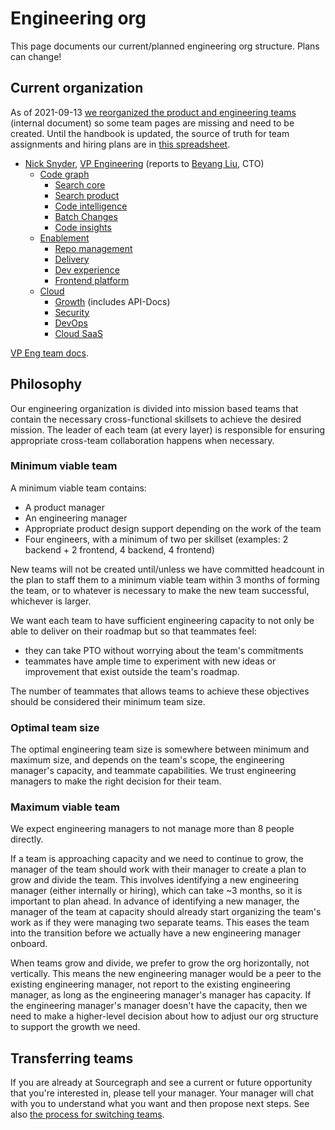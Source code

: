 # Engineering org

This page documents our current/planned engineering org structure. Plans can change!

## Current organization

As of 2021-09-13 [we reorganized the product and engineering teams](https://docs.google.com/document/d/1d8Z8zN6DjKHfXGaCQerKDeJo5qEVxBTku8RcZtw7Di4/edit#) (internal document) so some team pages are missing and need to be created. Until the handbook is updated, the source of truth for team assignments and hiring plans are in [this spreadsheet](https://docs.google.com/spreadsheets/d/1CIQYQDN2KFyHMmPEx3FqubapyXyapFp0B_DoDJtWvm8/edit#gid=0).

<!-- Our markdown renderer is not spec-compliant and needs 4 spaces of indentation for nested lists, therefor we need to prettier-ignore. -->
<!-- prettier-ignore -->
- [Nick Snyder](index.md#nick-snyder-he-him), [VP Engineering](./roles.md#vp-engineering) (reports to [Beyang Liu](index.md#beyang-liu), CTO)
  - [Code graph](./code-graph/index.md)
      - [Search core](./code-graph/search/core.md)
      - [Search product](./code-graph/search/product.md)
      - [Code intelligence](./code-graph/code-intelligence/index.md)
      - [Batch Changes](./code-graph/batch-changes/index.md)
      - [Code insights](./code-graph/code-insights/index.md)
  - [Enablement](./enablement/index.md)
      - [Repo management](./enablement/repo-management/index.md)
      - [Delivery](./enablement/delivery/index.md)
      - [Dev experience](./enablement/dev-experience/index.md)
      - [Frontend platform](./enablement/frontend-platform/index.md)
  - [Cloud](./cloud/index.md)
     - [Growth](./cloud/growth/index.md) (includes API-Docs)
     - [Security](./cloud/security/index.md)
     - [DevOps](./cloud/devops/index.md)
     - [Cloud SaaS](./cloud/saas/index.md)

[VP Eng team docs](vpe/index.md).

## Philosophy

Our engineering organization is divided into mission based teams that contain the necessary cross-functional skillsets to achieve the desired mission. The leader of each team (at every layer) is responsible for ensuring appropriate cross-team collaboration happens when necessary.

### Minimum viable team

A minimum viable team contains:

- A product manager
- An engineering manager
- Appropriate product design support depending on the work of the team
- Four engineers, with a minimum of two per skillset (examples: 2 backend + 2 frontend, 4 backend, 4 frontend)

New teams will not be created until/unless we have committed headcount in the plan to staff them to a minimum viable team within 3 months of forming the team, or to whatever is necessary to make the new team successful, whichever is larger.

We want each team to have sufficient engineering capacity to not only be able to deliver on their roadmap but so that teammates feel:

- they can take PTO without worrying about the team's commitments
- teammates have ample time to experiment with new ideas or improvement that exist outside the team's roadmap.

The number of teammates that allows teams to achieve these objectives should be considered their minimum team size.

### Optimal team size

The optimal engineering team size is somewhere between minimum and maximum size, and depends on the team's scope, the engineering manager's capacity, and teammate capabilities. We trust engineering managers to make the right decision for their team.

### Maximum viable team

We expect engineering managers to not manage more than 8 people directly.

If a team is approaching capacity and we need to continue to grow, the manager of the team should work with their manager to create a plan to grow and divide the team. This involves identifying a new engineering manager (either internally or hiring), which can take ~3 months, so it is important to plan ahead. In advance of identifying a new manager, the manager of the team at capacity should already start organizing the team's work as if they were managing two separate teams. This eases the team into the transition before we actually have a new engineering manager onboard.

When teams grow and divide, we prefer to grow the org horizontally, not vertically. This means the new engineering manager would be a peer to the existing engineering manager, not report to the existing engineering manager, as long as the engineering manager's manager has capacity. If the engineering manager's manager doesn't have the capacity, then we need to make a higher-level decision about how to adjust our org structure to support the growth we need.

## Transferring teams

If you are already at Sourcegraph and see a current or future opportunity that you're interested in, please tell your manager. Your manager will chat with you to understand what you want and then propose next steps. See also [the process for switching teams](https://about.sourcegraph.com/handbook/people-ops/switching-teams).

